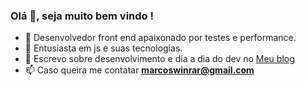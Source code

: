 <h3>Olá 👋, seja muito bem vindo !</h3>

- 🔧 Desenvolvedor front end apaixonado por testes e performance.
- 🚀 Entusiasta em js e suas tecnologias.
- 📝 Escrevo sobre desenvolvimento e dia a dia do dev no [Meu blog](https://marcoswinrar.com)
- 📫 Caso queira me contatar **marcoswinrar@gmail.com**

